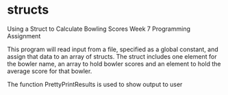 # structs

Using a Struct to Calculate Bowling Scores
Week 7 Programming Assignment

This program will read input from a file, specified as a global constant, and assign that data to an array of
structs. The struct includes one element for the bowler name, an array to hold bowler scores and an element 
to hold the average score for that bowler.

The function PrettyPrintResults is used to show output to user

